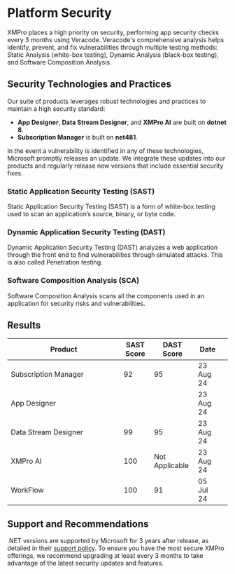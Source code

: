 # Platform Security

XMPro places a high priority on security, performing app security checks every 3 months using Veracode. Veracode's comprehensive analysis helps identify, prevent, and fix vulnerabilities through multiple testing methods: Static Analysis (white-box testing), Dynamic Analysis (black-box testing), and Software Composition Analysis.

## **Security Technologies and Practices**

Our suite of products leverages robust technologies and practices to maintain a high security standard:

* **App Designer**, **Data Stream Designer**, and **XMPro AI** are built on **dotnet 8**.
* **Subscription Manager** is built on **net481**.

In the event a vulnerability is identified in any of these technologies, Microsoft promptly releases an update. We integrate these updates into our products and regularly release new versions that include essential security fixes.

### Static Application Security Testing (SAST)

Static Application Security Testing (SAST) is a form of white-box testing used to scan an application’s source, binary, or byte code.

### Dynamic Application Security Testing (DAST)

Dynamic Application Security Testing (DAST) analyzes a web application through the front end to find vulnerabilities through simulated attacks. This is also called Penetration testing.

### Software Composition Analysis (SCA)

Software Composition Analysis scans all the components used in an application for security risks and vulnerabilities.

## Results

<table><thead><tr><th width="242">Product</th><th data-type="number">SAST Score</th><th>DAST Score</th><th>Date</th><th data-hidden></th></tr></thead><tbody><tr><td>Subscription Manager</td><td>92</td><td>95</td><td>23 Aug 24</td><td></td></tr><tr><td>App Designer</td><td></td><td></td><td>23 Aug 24</td><td></td></tr><tr><td>Data Stream Designer</td><td>99</td><td>95</td><td>23 Aug 24</td><td></td></tr><tr><td>XMPro AI</td><td>100</td><td>Not Applicable</td><td>23 Aug 24</td><td></td></tr><tr><td>WorkFlow</td><td>100</td><td>91</td><td>05 Jul 24</td><td></td></tr></tbody></table>

## Support and Recommendations

.NET versions are supported by Microsoft for 3 years after release, as detailed in their [support policy](https://dotnet.microsoft.com/en-us/platform/support/policy). To ensure you have the most secure XMPro offerings, we recommend upgrading at least every 3 months to take advantage of the latest security updates and features.
